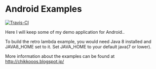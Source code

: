 Android Examples
================

[![Travis-CI](https://travis-ci.org/chikkutechie/androidexamples.svg?branch=master)](https://travis-ci.org/chikkutechie/androidexamples)

Here I will keep some of my demo application for Android..

To build the retro lambda example, you would need Java 8 installed and JAVA8_HOME set to it. Set JAVA_HOME to your default java(7 or lower).

More information about the examples can be found at http://chikkooos.blogspot.jp/
